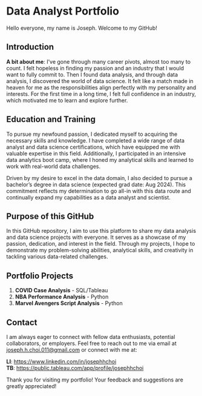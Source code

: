 # Data Analyst Portfolio

Hello everyone, my name is Joseph. Welcome to my GitHub!

## Introduction
**A bit about me**: I've gone through many career pivots, almost too many to count. I felt hopeless in finding my passion and an industry that I would want to fully commit to. Then I found data analysis, and through data analysis, I discovered the world of data science. It felt like a match made in heaven for me as the responsibilities align perfectly with my personality and interests. For the first time in a long time, I felt full confidence in an industry, which motivated me to learn and explore further.

## Education and Training
To pursue my newfound passion, I dedicated myself to acquiring the necessary skills and knowledge. I have completed a wide range of data analyst and data science certifications, which have equipped me with valuable expertise in this field. Additionally, I participated in an intensive data analytics boot camp, where I honed my analytical skills and learned to work with real-world data challenges.

Driven by my desire to excel in the data domain, I also decided to pursue a bachelor’s degree in data science (expected grad date: Aug 2024). This commitment reflects my determination to go all-in with this data route and continually expand my capabilities as a data analyst and scientist.

## Purpose of this GitHub
In this GitHub repository, I aim to use this platform to share my data analysis and data science projects with everyone. It serves as a showcase of my passion, dedication, and interest in the field. Through my projects, I hope to demonstrate my problem-solving abilities, analytical skills, and creativity in tackling various data-related challenges.

## Portfolio Projects
1. **COVID Case Analysis** - SQL/Tableau
2. **NBA Performance Analysis** - Python
3. **Marvel Avengers Script Analysis** - Python

## Contact
I am always eager to connect with fellow data enthusiasts, potential collaborators, or employers. Feel free to reach out to me via email at joseph.h.choi.011@gmail.com or connect with me at:

**LI**: https://www.linkedin.com/in/josephhchoi <br>
**TB**: https://public.tableau.com/app/profile/josephhchoi

Thank you for visiting my portfolio! Your feedback and suggestions are greatly appreciated!
